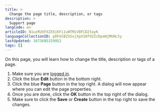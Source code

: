 ```yaml
---
title: >
  Change the page title, description, or tags
description: >
  Support page
langCode: en
articleID: N1uzRUXFXZX5iKFi1uWTMiVBFCD2tayK
languageCollectionID: pDFmlBZVSvjXpV1Hf92ZcDpeWjMUHL5y
lastUpdated: 1673685329952
tags: []
---
```


On this page, you will learn how to change the title, description or tags of a page.

1.  Make sure you are [logged in](/support/log-in-or-register).
2.  Click the blue **Edit** button in the bottom right.
3.  Click the blue **Page** button in the top right. A dialog will now appear where you can edit the page properties.
4.  Once you are done, click the **OK** button in the top right of the dialog.
5.  Make sure to click the **Save** or **Create** button in the top right to save the changes.
